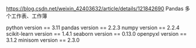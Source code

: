 https://blog.csdn.net/weixin_42403632/article/details/121842690 Pandas 多个工作表、工作簿

python version == 3.11
pandas version == 2.2.3
numpy version == 2.2.4
scikit-learn version == 1.4.1
seaborn version == 0.13.0
openpyxl version == 3.1.2
minisom version == 2.3.0


